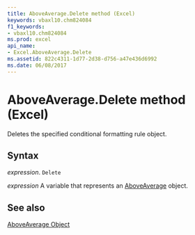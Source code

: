 ```yaml
---
title: AboveAverage.Delete method (Excel)
keywords: vbaxl10.chm824084
f1_keywords:
- vbaxl10.chm824084
ms.prod: excel
api_name:
- Excel.AboveAverage.Delete
ms.assetid: 822c4311-1d77-2d38-d756-a47e436d6992
ms.date: 06/08/2017
---
```



# AboveAverage.Delete method (Excel)

Deletes the specified conditional formatting rule object.


## Syntax

_expression_. `Delete`

_expression_ A variable that represents an [AboveAverage](Excel.AboveAverage.md) object.


## See also


[AboveAverage Object](Excel.AboveAverage.md)

